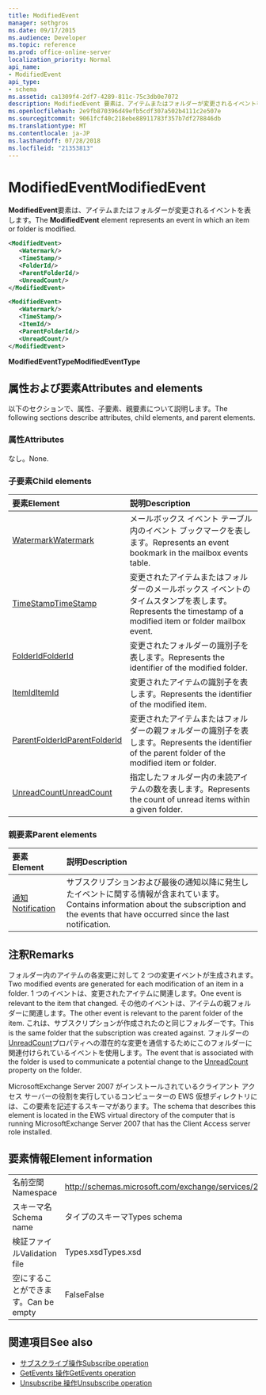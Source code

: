 ```yaml
---
title: ModifiedEvent
manager: sethgros
ms.date: 09/17/2015
ms.audience: Developer
ms.topic: reference
ms.prod: office-online-server
localization_priority: Normal
api_name:
- ModifiedEvent
api_type:
- schema
ms.assetid: ca1309f4-2df7-4289-811c-75c3db0e7072
description: ModifiedEvent 要素は、アイテムまたはフォルダーが変更されるイベントを表します。
ms.openlocfilehash: 2e9fb870396d49efb5cdf307a502b4111c2e507e
ms.sourcegitcommit: 9061fcf40c218ebe88911783f357b7df278846db
ms.translationtype: MT
ms.contentlocale: ja-JP
ms.lasthandoff: 07/28/2018
ms.locfileid: "21353813"
---
```

# <a name="modifiedevent"></a><span data-ttu-id="f55a6-103">ModifiedEvent</span><span class="sxs-lookup"><span data-stu-id="f55a6-103">ModifiedEvent</span></span>

<span data-ttu-id="f55a6-104">**ModifiedEvent**要素は、アイテムまたはフォルダーが変更されるイベントを表します。</span><span class="sxs-lookup"><span data-stu-id="f55a6-104">The **ModifiedEvent** element represents an event in which an item or folder is modified.</span></span> 
  
```xml
<ModifiedEvent>
   <Watermark/>
   <TimeStamp/>
   <FolderId/>
   <ParentFolderId/>
   <UnreadCount/>
</ModifiedEvent>
```

```xml
<ModifiedEvent>
   <Watermark/>
   <TimeStamp/>
   <ItemId/> 
   <ParentFolderId/>
   <UnreadCount/>
</ModifiedEvent>
```

<span data-ttu-id="f55a6-105">**ModifiedEventType**</span><span class="sxs-lookup"><span data-stu-id="f55a6-105">**ModifiedEventType**</span></span>

## <a name="attributes-and-elements"></a><span data-ttu-id="f55a6-106">属性および要素</span><span class="sxs-lookup"><span data-stu-id="f55a6-106">Attributes and elements</span></span>

<span data-ttu-id="f55a6-107">以下のセクションで、属性、子要素、親要素について説明します。</span><span class="sxs-lookup"><span data-stu-id="f55a6-107">The following sections describe attributes, child elements, and parent elements.</span></span>
  
### <a name="attributes"></a><span data-ttu-id="f55a6-108">属性</span><span class="sxs-lookup"><span data-stu-id="f55a6-108">Attributes</span></span>

<span data-ttu-id="f55a6-109">なし。</span><span class="sxs-lookup"><span data-stu-id="f55a6-109">None.</span></span>
  
### <a name="child-elements"></a><span data-ttu-id="f55a6-110">子要素</span><span class="sxs-lookup"><span data-stu-id="f55a6-110">Child elements</span></span>

|<span data-ttu-id="f55a6-111">**要素**</span><span class="sxs-lookup"><span data-stu-id="f55a6-111">**Element**</span></span>|<span data-ttu-id="f55a6-112">**説明**</span><span class="sxs-lookup"><span data-stu-id="f55a6-112">**Description**</span></span>|
|:-----|:-----|
|[<span data-ttu-id="f55a6-113">Watermark</span><span class="sxs-lookup"><span data-stu-id="f55a6-113">Watermark</span></span>](watermark.md) <br/> |<span data-ttu-id="f55a6-114">メールボックス イベント テーブル内のイベント ブックマークを表します。</span><span class="sxs-lookup"><span data-stu-id="f55a6-114">Represents an event bookmark in the mailbox events table.</span></span>  <br/> |
|[<span data-ttu-id="f55a6-115">TimeStamp</span><span class="sxs-lookup"><span data-stu-id="f55a6-115">TimeStamp</span></span>](timestamp.md) <br/> |<span data-ttu-id="f55a6-116">変更されたアイテムまたはフォルダーのメールボックス イベントのタイムスタンプを表します。</span><span class="sxs-lookup"><span data-stu-id="f55a6-116">Represents the timestamp of a modified item or folder mailbox event.</span></span>  <br/> |
|[<span data-ttu-id="f55a6-117">FolderId</span><span class="sxs-lookup"><span data-stu-id="f55a6-117">FolderId</span></span>](folderid.md) <br/> |<span data-ttu-id="f55a6-118">変更されたフォルダーの識別子を表します。</span><span class="sxs-lookup"><span data-stu-id="f55a6-118">Represents the identifier of the modified folder.</span></span>  <br/> |
|[<span data-ttu-id="f55a6-119">ItemId</span><span class="sxs-lookup"><span data-stu-id="f55a6-119">ItemId</span></span>](itemid.md) <br/> |<span data-ttu-id="f55a6-120">変更されたアイテムの識別子を表します。</span><span class="sxs-lookup"><span data-stu-id="f55a6-120">Represents the identifier of the modified item.</span></span>  <br/> |
|[<span data-ttu-id="f55a6-121">ParentFolderId</span><span class="sxs-lookup"><span data-stu-id="f55a6-121">ParentFolderId</span></span>](parentfolderid.md) <br/> |<span data-ttu-id="f55a6-122">変更されたアイテムまたはフォルダーの親フォルダーの識別子を表します。</span><span class="sxs-lookup"><span data-stu-id="f55a6-122">Represents the identifier of the parent folder of the modified item or folder.</span></span>  <br/> |
|[<span data-ttu-id="f55a6-123">UnreadCount</span><span class="sxs-lookup"><span data-stu-id="f55a6-123">UnreadCount</span></span>](unreadcount.md) <br/> |<span data-ttu-id="f55a6-124">指定したフォルダー内の未読アイテムの数を表します。</span><span class="sxs-lookup"><span data-stu-id="f55a6-124">Represents the count of unread items within a given folder.</span></span>  <br/> |
   
### <a name="parent-elements"></a><span data-ttu-id="f55a6-125">親要素</span><span class="sxs-lookup"><span data-stu-id="f55a6-125">Parent elements</span></span>

|<span data-ttu-id="f55a6-126">**要素**</span><span class="sxs-lookup"><span data-stu-id="f55a6-126">**Element**</span></span>|<span data-ttu-id="f55a6-127">**説明**</span><span class="sxs-lookup"><span data-stu-id="f55a6-127">**Description**</span></span>|
|:-----|:-----|
|[<span data-ttu-id="f55a6-128">通知</span><span class="sxs-lookup"><span data-stu-id="f55a6-128">Notification</span></span>](notification-ex15websvcsotherref.md) <br/> |<span data-ttu-id="f55a6-129">サブスクリプションおよび最後の通知以降に発生したイベントに関する情報が含まれています。</span><span class="sxs-lookup"><span data-stu-id="f55a6-129">Contains information about the subscription and the events that have occurred since the last notification.</span></span>  <br/> |
   
## <a name="remarks"></a><span data-ttu-id="f55a6-130">注釈</span><span class="sxs-lookup"><span data-stu-id="f55a6-130">Remarks</span></span>

<span data-ttu-id="f55a6-131">フォルダー内のアイテムの各変更に対して 2 つの変更イベントが生成されます。</span><span class="sxs-lookup"><span data-stu-id="f55a6-131">Two modified events are generated for each modification of an item in a folder.</span></span> <span data-ttu-id="f55a6-132">1 つのイベントは、変更されたアイテムに関連します。</span><span class="sxs-lookup"><span data-stu-id="f55a6-132">One event is relevant to the item that changed.</span></span> <span data-ttu-id="f55a6-133">その他のイベントは、アイテムの親フォルダーに関連します。</span><span class="sxs-lookup"><span data-stu-id="f55a6-133">The other event is relevant to the parent folder of the item.</span></span> <span data-ttu-id="f55a6-134">これは、サブスクリプションが作成されたのと同じフォルダーです。</span><span class="sxs-lookup"><span data-stu-id="f55a6-134">This is the same folder that the subscription was created against.</span></span> <span data-ttu-id="f55a6-135">フォルダーの[UnreadCount](unreadcount.md)プロパティへの潜在的な変更を通信するためにこのフォルダーに関連付けられているイベントを使用します。</span><span class="sxs-lookup"><span data-stu-id="f55a6-135">The event that is associated with the folder is used to communicate a potential change to the [UnreadCount](unreadcount.md) property on the folder.</span></span> 
  
<span data-ttu-id="f55a6-136">MicrosoftExchange Server 2007 がインストールされているクライアント アクセス サーバーの役割を実行しているコンピューターの EWS 仮想ディレクトリには、この要素を記述するスキーマがあります。</span><span class="sxs-lookup"><span data-stu-id="f55a6-136">The schema that describes this element is located in the EWS virtual directory of the computer that is running MicrosoftExchange Server 2007 that has the Client Access server role installed.</span></span>
  
## <a name="element-information"></a><span data-ttu-id="f55a6-137">要素情報</span><span class="sxs-lookup"><span data-stu-id="f55a6-137">Element information</span></span>

|||
|:-----|:-----|
|<span data-ttu-id="f55a6-138">名前空間</span><span class="sxs-lookup"><span data-stu-id="f55a6-138">Namespace</span></span>  <br/> |http://schemas.microsoft.com/exchange/services/2006/types  <br/> |
|<span data-ttu-id="f55a6-139">スキーマ名</span><span class="sxs-lookup"><span data-stu-id="f55a6-139">Schema name</span></span>  <br/> |<span data-ttu-id="f55a6-140">タイプのスキーマ</span><span class="sxs-lookup"><span data-stu-id="f55a6-140">Types schema</span></span>  <br/> |
|<span data-ttu-id="f55a6-141">検証ファイル</span><span class="sxs-lookup"><span data-stu-id="f55a6-141">Validation file</span></span>  <br/> |<span data-ttu-id="f55a6-142">Types.xsd</span><span class="sxs-lookup"><span data-stu-id="f55a6-142">Types.xsd</span></span>  <br/> |
|<span data-ttu-id="f55a6-143">空にすることができます。</span><span class="sxs-lookup"><span data-stu-id="f55a6-143">Can be empty</span></span>  <br/> |<span data-ttu-id="f55a6-144">False</span><span class="sxs-lookup"><span data-stu-id="f55a6-144">False</span></span>  <br/> |
   
## <a name="see-also"></a><span data-ttu-id="f55a6-145">関連項目</span><span class="sxs-lookup"><span data-stu-id="f55a6-145">See also</span></span>

- [<span data-ttu-id="f55a6-146">サブスクライブ操作</span><span class="sxs-lookup"><span data-stu-id="f55a6-146">Subscribe operation</span></span>](subscribe-operation.md)  
- [<span data-ttu-id="f55a6-147">GetEvents 操作</span><span class="sxs-lookup"><span data-stu-id="f55a6-147">GetEvents operation</span></span>](getevents-operation.md)  
- [<span data-ttu-id="f55a6-148">Unsubscribe 操作</span><span class="sxs-lookup"><span data-stu-id="f55a6-148">Unsubscribe operation</span></span>](unsubscribe-operation.md)

